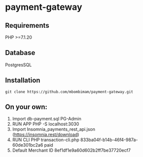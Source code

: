 # payment-gateway

## Requirements
PHP >=7.1.20 

## Database 
PostgresSQL

## Installation
```
git clone https://github.com/mbombimam/payment-gateway.git
```

## On your own:
1. Import db-payment.sql PG-Admin
2. RUN APP PHP -S localhost:3030
3. Import Insomnia_payments_rest_api.json (https://insomnia.rest/download)
4. RUN CLI PHP transaction-cli.php 833ba04f-b14b-46f4-987a-60de301bc2a6 paid
5. Default Merchant ID 8ef1df1e9a60d602b2ff7be37720ecf7
